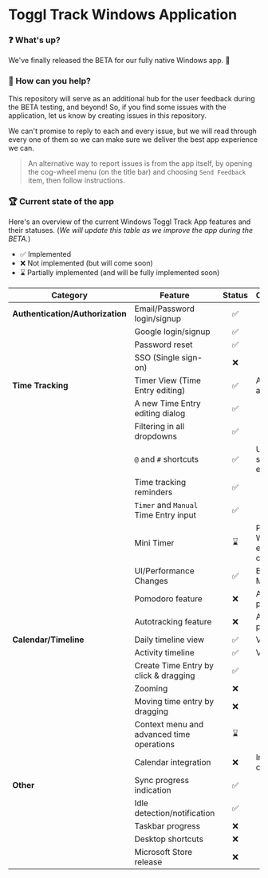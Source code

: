 # Toggl Track Windows Application

### ❓ What's up?

We've finally released the BETA for our fully native Windows app. 🎉 

### 🧰 How can you help?

This repository will serve as an additional hub for the user feedback during the BETA testing, and beyond!
So, if you find some issues with the application, let us know by creating issues in this repository.

We can't promise to reply to each and every issue, but we will read through every one of them so we can make sure we deliver the best app experience we can.

> An alternative way to report issues is from the app itself, by opening the cog-wheel menu (on the title bar) and choosing `Send Feedback` item, then follow instructions.

### 🏆 Current state of the app

Here's an overview of the current Windows Toggl Track App features and their statuses. 
(_We will update this table as we improve the app during the BETA._)

* ✅ Implemented
* ❌ Not implemented (but will come soon)
* ⌛ Partially implemented (and will be fully implemented soon)

| Category | Feature | Status | Comment/Improvement |
| - | - | :-: | - |
| **Authentication/Authorization** | Email/Password login/signup | ✅ | |
| | Google login/signup | ✅ | |
| | Password reset | ✅ | |
| | SSO (Single sign-on) | ❌ | |
| **Time Tracking** | Timer View (Time Entry editing) | ✅ | All Time Entry elements are now editable inline |
| | A new Time Entry editing dialog | ✅ | |
| | Filtering in all dropdowns | ✅ | |
| | `@` and `#` shortcuts | ✅ | Use these shortcuts to select project/tags while editing the description |
| | Time tracking reminders | ✅ | |
| | `Timer` and `Manual` Time Entry input | ✅ | |
| | Mini Timer | ⌛ | Partially implemented. With improved search engine and ability to change all TE elements |
| | UI/Performance Changes | ✅ | Better performance. Minor UI changes. |
| | Pomodoro feature | ❌ | An improved version is planned, with focus UI. |
| | Autotracking feature | ❌ | An improved version is planned. |
| **Calendar/Timeline** | Daily timeline view | ✅ | Visually adjusted. |
| | Activity timeline | ✅ | Visually adjusted. |
| | Create Time Entry by click & dragging | ✅ | |
| | Zooming | ❌ | |
| | Moving time entry by dragging | ❌ | |
| | Context menu and advanced time operations | ⌛ | |
| | Calendar integration | ❌ | Integration with external calendars. |
| **Other** | Sync progress indication | ✅ | |
| | Idle detection/notification | ✅ | |
| | Taskbar progress | ❌ | |
| | Desktop shortcuts | ❌ | |
| | Microsoft Store release | ❌ | |
